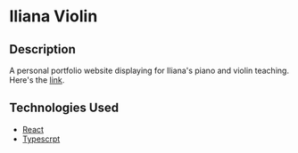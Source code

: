 # Iliana Violin

## Description

A personal portfolio website displaying for Iliana's piano and violin teaching. Here's the [link](https://ilianaviolin.com/).

## Technologies Used

- [React](https://reactjs.org/)
- [Typescrpt](https://reactjs.org/)

